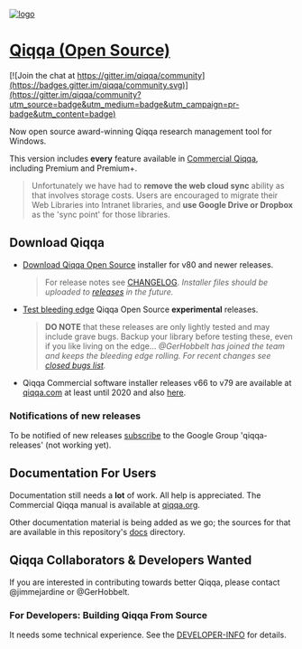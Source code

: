 

 [![logo](../../blob/master/icons/Application/Qiqqa.png) ](http://qiqqa.org/)
 
# [Qiqqa (Open Source)](http://qiqqa.org/)

[![Join the chat at https://gitter.im/qiqqa/community](https://badges.gitter.im/qiqqa/community.svg)](https://gitter.im/qiqqa/community?utm_source=badge&utm_medium=badge&utm_campaign=pr-badge&utm_content=badge)

Now open source award-winning Qiqqa research management tool for Windows.

This version includes **every** feature available in [Commercial Qiqqa](qiqqa.com), including Premium and Premium+.

> Unfortunately we have had to **remove the web cloud sync** ability as that involves storage costs. Users are encouraged to migrate their Web Libraries into Intranet libraries, and **use Google Drive or Dropbox**
 as the 'sync point' for those libraries.


## Download Qiqqa

* [Download Qiqqa Open Source](https://github.com/jimmejardine/qiqqa-open-source/tree/master/Qiqqa.Build/Packages) installer for v80 and newer releases.
  > For release notes see [CHANGELOG](../../blob/master/CHANGELOG.md).
  > *Installer files should be uploaded to [releases](https://github.com/jimmejardine/qiqqa-open-source/releases) in the future.*

* [Test bleeding edge](https://github.com/GerHobbelt/qiqqa-open-source/releases) Qiqqa Open Source **experimental** releases.

  > **DO NOTE** that these releases are only lightly tested and may include grave bugs. Backup your library before testing these, even if you like living on the edge...
  > *@GerHobbelt has joined the team and keeps the bleeding edge rolling. For recent changes see  [closed bugs list](https://github.com/jimmejardine/qiqqa-open-source/issues?q=is%3Aissue+is%3Aclosed).*

* Qiqqa Commercial software installer releases v66 to v79 are available at [qiqqa.com](www.qiqqa.com/Download) at least until 2020 and also [here](https://github.com/jimmejardine/qiqqa-open-source/tree/master/Qiqqa-Software-Installer-Releases).

### Notifications of new releases

To be notified of new releases [subscribe](https://groups.google.com/d/forum/qiqqa-releases) to the Google Group 'qiqqa-releases' (not working yet).


## Documentation For Users

Documentation still needs a **lot** of work. All help is appreciated. The Commercial Qiqqa manual is available at [qiqqa.org](http://qiqqa.org/The.Qiqqa.Manual.html).

Other documentation material is being added as we go; the sources for that are available in this repository's [docs](./docs) directory.


## Qiqqa Collaborators & Developers Wanted
 
If you are interested in contributing towards better Qiqqa, please contact @jimmejardine or @GerHobbelt.


### For Developers: Building Qiqqa From Source

It needs some technical experience. See the [DEVELOPER-INFO](DEVELOPER-INFO.md) for details.
